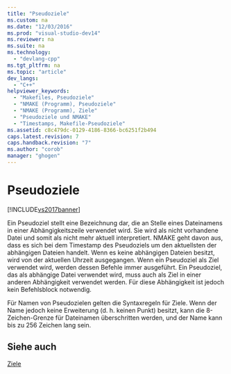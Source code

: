 ```yaml
---
title: "Pseudoziele"
ms.custom: na
ms.date: "12/03/2016"
ms.prod: "visual-studio-dev14"
ms.reviewer: na
ms.suite: na
ms.technology: 
  - "devlang-cpp"
ms.tgt_pltfrm: na
ms.topic: "article"
dev_langs: 
  - "C++"
helpviewer_keywords: 
  - "Makefiles, Pseudoziele"
  - "NMAKE (Programm), Pseudoziele"
  - "NMAKE (Programm), Ziele"
  - "Pseudoziele und NMAKE"
  - "Timestamps, Makefile-Pseudoziele"
ms.assetid: c8c479dc-0129-4186-8366-bc6251f2b494
caps.latest.revision: 7
caps.handback.revision: "7"
ms.author: "corob"
manager: "ghogen"
---
```

# Pseudoziele
[!INCLUDE[vs2017banner](../assembler/inline/includes/vs2017banner.md)]

Ein Pseudoziel stellt eine Bezeichnung dar, die an Stelle eines Dateinamens in einer Abhängigkeitszeile verwendet wird.  Sie wird als nicht vorhandene Datei und somit als nicht mehr aktuell interpretiert.  NMAKE geht davon aus, dass es sich bei dem Timestamp des Pseudoziels um den aktuellsten der abhängigen Dateien handelt.  Wenn es keine abhängigen Dateien besitzt, wird von der aktuellen Uhrzeit ausgegangen.  Wenn ein Pseudoziel als Ziel verwendet wird, werden dessen Befehle immer ausgeführt.  Ein Pseudoziel, das als abhängige Datei verwendet wird, muss auch als Ziel in einer anderen Abhängigkeit verwendet werden.  Für diese Abhängigkeit ist jedoch kein Befehlsblock notwendig.  
  
 Für Namen von Pseudozielen gelten die Syntaxregeln für Ziele.  Wenn der Name jedoch keine Erweiterung \(d. h. keinen Punkt\) besitzt, kann die 8\-Zeichen\-Grenze für Dateinamen überschritten werden, und der Name kann bis zu 256 Zeichen lang sein.  
  
## Siehe auch  
 [Ziele](../build/targets.md)